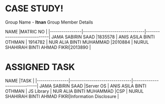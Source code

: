 # CASE STUDY!
Group Name - **Itnan**
Group Member Details

NAME                          |MATRIC NO                      |
|----------------|-------------------------------|-----------------------------|
JAMA SABIRIN SAAD         |1835578          |
ANIS ASILA BINTI OTHMAN          |    1914782         |
NUR ALIA BINTI MUHAMMAD   |2010884 |
NURUL SHAHIRAH BINTI AHMAD FIKRI|2013890  |

# ASSIGNED TASK
NAME                          |TASK                    |
|----------------|-------------------------------|-----------------------------|
JAMA SABIRIN SAAD         |Server OS         |
ANIS ASILA BINTI OTHMAN          |    JS Library        |
NUR ALIA BINTI MUHAMMAD   |CSP |
NURUL SHAHIRAH BINTI AHMAD FIKRI|Information Disclosure  |
